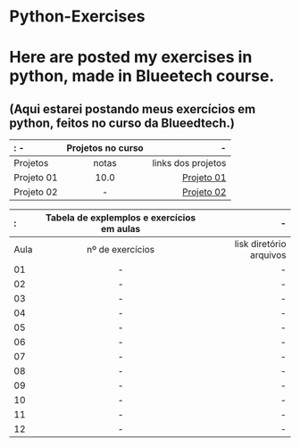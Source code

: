# Python-Exercises

# Here are posted my exercises in python, made in Blueetech course.
## (Aqui estarei postando meus exercícios em python, feitos no curso da Blueedtech.)
 

          
:   -    | Projetos no curso |        -
:---------|:-------:|----------------:
Projetos  | notas  | links dos projetos
Projeto 01|10.0    |<a href="https://github.com/HIKARO-290/Python-Exercises/blob/main/projetos/Projeto_01_%E2%80%93_Detetive.ipynb">Projeto 01</a>
Projeto 02| -      |<a href="https://github.com/HIKARO-290/Python-Exercises/blob/main/projetos/Projeto_02_jogo_Jokenpo.py">Projeto 02</a>


:  |Tabela de explemplos e exercícios em aulas|  -
:---------|:---------:|----------------:
Aula | nº de exercícios | lisk diretório arquivos
01 | - | -
02 | - | -
03 | - | -
04 | - | -
05 | - | -
06 | - | -
07 | - | -
08 | - | -
09 | - | -
10 | - | -
11 | - | -
12 | - | -


</center>
